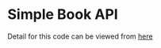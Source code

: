 # Simple Book API

Detail for this code can be viewed from [here](https://github.com/hassan-ak/simple-book-api.git)
